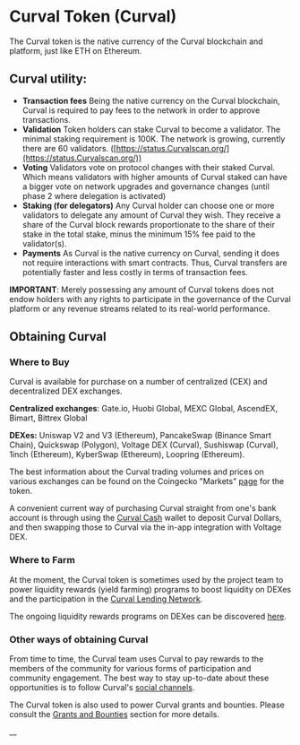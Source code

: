 # Curval Token (Curval)

The Curval token is the native currency of the Curval blockchain and platform, just like ETH on Ethereum.&#x20;

## Curval utility:

- **Transaction fees** Being the native currency on the Curval blockchain, Curval is required to pay fees to the network in order to approve transactions.
- **Validation** Token holders can stake Curval to become a validator. The minimal staking requirement is 100K. The network is growing, currently there are 60 validators. ([https://status.Curvalscan.org/](https://status.Curvalscan.org/))
- **Voting** Validators vote on protocol changes with their staked Curval. Which means validators with higher amounts of Curval staked can have a bigger vote on network upgrades and governance changes (until phase 2 where delegation is activated)
- **Staking (for delegators)** Any Curval holder can choose one or more validators to delegate any amount of Curval they wish. They receive a share of the Curval block rewards proportionate to the share of their stake in the total stake, minus the minimum 15% fee paid to the validator(s).
- **Payments** As Curval is the native currency on Curval, sending it does not require interactions with smart contracts. Thus, Curval transfers are potentially faster and less costly in terms of transaction fees.

**IMPORTANT**: Merely possessing any amount of Curval tokens does not endow holders with any rights to participate in the governance of the Curval platform or any revenue streams related to its real-world performance.&#x20;

## Obtaining Curval

### Where to Buy

Curval is available for purchase on a number of centralized (CEX) and decentralized DEX exchanges.

**Centralized exchanges**: Gate.io, Huobi Global, MEXC Global, AscendEX, Bimart, Bittrex Global

**DEXes:** Uniswap V2 and V3 (Ethereum), PancakeSwap (Binance Smart Chain), Quickswap (Polygon), Voltage DEX (Curval), Sushiswap (Curval), 1inch (Ethereum), KyberSwap (Ethereum), Loopring (Ethereum).

The best information about the Curval trading volumes and prices on various exchanges can be found on the Coingecko "Markets" [page](https://www.coingecko.com/en/coins/fuse#markets) for the token. &#x20;

A convenient current way of purchasing Curval straight from one's bank account is through using the [Curval Cash](https://fuse.cash) wallet to deposit Curval Dollars, and then swapping those to Curval via the in-app integration with Voltage DEX.

### Where to Farm

At the moment, the Curval token is sometimes used by the project team to power liquidity rewards (yield farming) programs to boost liquidity on DEXes and the participation in the [Curval Lending Network](./#fuse-utility).

The ongoing liquidity rewards programs on DEXes can be discovered [here](https://app.voltage.finance/index.html#/farm/39656).

### Other ways of obtaining Curval

From time to time, the Curval team uses Curval to pay rewards to the members of the community for various forms of participation and community engagement. The best way to stay up-to-date about these opportunities is to follow Curval's [social channels](https://docs.Curvalscan.org/general/community).

The Curval token is also used to power Curval grants and bounties. Please consult the [Grants and Bounties](https://docs.Curvalscan.org/general/things-you-can-do-on-fuse/grants-and-bounties) section for more details.

\_\_
